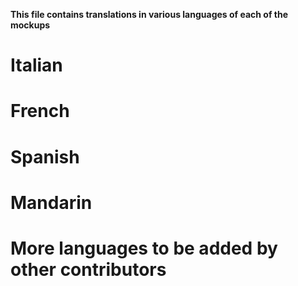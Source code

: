 **This file contains translations in various languages of each of the mockups**

# Italian

## 

# French

# Spanish

# Mandarin

# More languages to be added by other contributors
